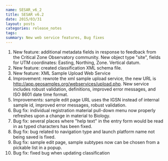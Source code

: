 ```yaml
---
name: SESAR_v6_2
title: SESAR v6.2
date: 2015/03/31
layout: posts
categories: release_notes
tags: 
summary: New web service features, Bug fixes
---
```


1. New feature: additional metadata fields in response to feedback from the Critical Zone Observatory community. New object type "site", fields for UTM coordinates: Easting, Northing, Zone. Vertical datum.
2. New feature: created classification XML schema file.
3. New feature: XML Sample Upload Web Service
4. Improvement: rewrote the xml sample upload service, the new URL is http://app.geosamples.org/webservices/upload.php. New service includes robust validation, definitions, improved error messages, and ISO 8601 date time format.
5. Improvements: sample edit page URL uses the IGSN instead of internal sample id, improved error messages, robust validation.
6. Bug fix: individual registration material pull-down menu now properly refreshes upon a change in material to Biology.
7. Bug fix: several places where "help text" in the entry form would be read in as typed characters has been fixed.
8. Bug fix: bug related to navigation type and launch platform name not being saved is fixed.
9. Bug fix: sample edit page, sample subtypes now can be chosen from a pickable list in a popup.
10. Bug fix: fixed bug when updating classification
